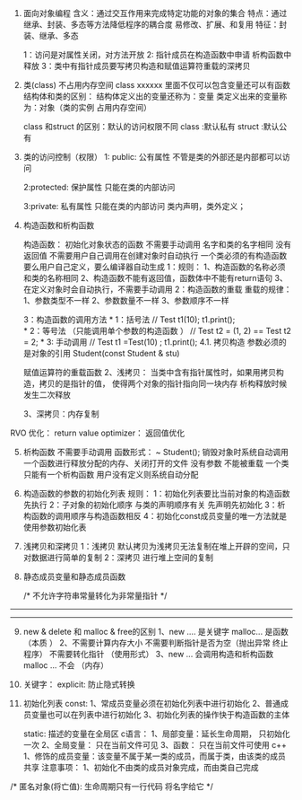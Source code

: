 1. 面向对象编程
    含义：通过交互作用来完成特定功能的对象的集合
    特点：通过继承、封装、多态等方法降低程序的耦合度 易修改、扩展、和复用
    特征：封装、继承、多态

    1：访问是对属性关闭，对方法开放
    2: 指针成员在构造函数中申请 析构函数中释放
    3：类中有指针成员要写拷贝构造和赋值运算符重载的深拷贝

2. 类(class) 不占用内存空间
    class   xxxxxx
    里面不仅可以包含变量还可以有函数
    结构体和类的区别：
    结构体定义出的变量还称为：变量 类定义出来的变量称为：对象（类的实例 占用内存空间）

    class 和struct 的区别：默认的访问权限不同
    class :默认私有
    struct :默认公有


3. 类的访问控制（权限）
   1: public:
            公有属性 不管是类的外部还是内部都可以访问

   2:protected:
            保护属性 只能在类的内部访问  

   3:private:
            私有属性 只能在类的内部访问
    类内声明，类外定义；


4. 构造函数和析构函数
    
    构造函数： 初始化对象状态的函数   不需要手动调用
    名字和类的名字相同 没有返回值 不需要用户自己调用在创建对象时自动执行
    一个类必须的有构造函数 要么用户自己定义，要么编译器自动生成
    1：规则：
            1、构造函数的名称必须和类的名称相同
            2、构造函数不能有返回值，函数体中不能有return语句
            3、在定义对象时会自动执行，不需要手动调用
    2：构造函数的重载
    重载的规律： 1、参数类型不一样
                2、参数数量不一样
                3、参数顺序不一样

    3：构造函数的调用方法
                * 1：括号法   // Test t1(10);  t1.print();  
                * 2：等号法 （只能调用单个参数的构造函数 ） // Test t2 = (1, 2) == Test t2 = 2;
                * 3: 手动调用 // Test t1 =Test(10) ;   t1.print();
4.1. 拷贝构造
    参数必须的是对象的引用
    Student(const Student & stu)

    赋值运算符的重载函数
    2、浅拷贝：
            当类中含有指针属性时，如果用拷贝构造，拷贝的是指针的值，
            使得两个对象的指针指向同一块内存 析构释放时候发生二次释放

    3、深拷贝：内存复制
            

RVO 优化： return value optimizer： 返回值优化





5. 析构函数
    不需要手动调用
    函数形式： ~ Student();
    销毁对象时系统自动调用一个函数进行释放分配的内存、关闭打开的文件
    没有参数 不能被重载 一个类只能有一个析构函数 用户没有定义则系统自动分配



6. 构造函数的参数的初始化列表
    规则：
        1：初始化列表要比当前对象的构造函数先执行
        2：子对象的初始化顺序 与类的声明顺序有关 先声明先初始化
        3：析构函数的调用顺序与构造函数相反
        4：初始化const成员变量的唯一方法就是使用参数初始化表

7. 浅拷贝和深拷贝
    1：浅拷贝
    默认拷贝为浅拷贝无法复制在堆上开辟的空间，只对数据进行简单的复制
    2：深拷贝
    进行堆上空间的复制

8. 静态成员变量和静态成员函数  

   /* 不允许字符串常量转化为非常量指针 */


******************************************************************************************************

*****
9. new & delete 和 malloc & free的区别
    1、new .... 是关键字 malloc... 是函数 （本质 ）
    2、不需要计算内存大小 不需要判断指针是否为空（抛出异常 终止程序）  不需要转化指针 （使用形式）
    3、new ... 会调用构造和析构函数  malloc ... 不会 （内存）


10. 关键字：
    explicit: 防止隐式转换

11. 初始化列表
    const:
    1、常成员变量必须在初始化列表中进行初始化
    2、普通成员变量也可以在列表中进行初始化
    3、初始化列表的操作快于构造函数的主体

    static: 
    描述的变量在全局区
    c语言：
        1、局部变量：延长生命周期， 只初始化一次 
        2、全局变量： 只在当前文件可见
        3、函数： 只在当前文件可使用
    c++
        1、修饰的成员变量：该变量不属于某一类的成员，而属于类，由该类的成员共享
        注意事项：
                1、初始化不由类的成员对象完成，而由类自己完成


 /* 匿名对象(将亡值): 生命周期只有一行代码  将名字给它   */










          





